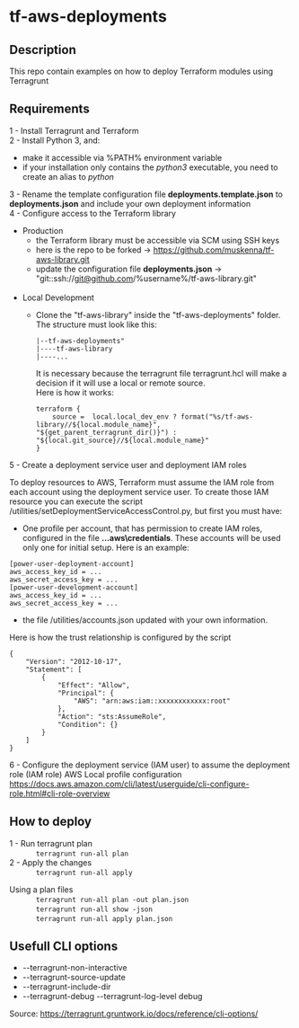 # tf-aws-deployments

## Description
This repo contain examples on how to deploy Terraform modules using Terragrunt

## Requirements

1 - Install Terragrunt and Terraform<br>
2 - Install Python 3, and:<br>
- make it accessible via %PATH% environment variable
- if your installation only contains the *python3* executable, you need to create an alias to *python*<br>

3 - Rename the template configuration file **deployments.template.json** to **deployments.json** and include your own deployment information<br>
4 - Configure access to the Terraform library<br>
- Production<br>
    - the Terraform library must be accessible via SCM using SSH keys<br>
    - here is the repo to be forked -> https://github.com/muskenna/tf-aws-library.git<br>
    - update the configuration file **deployments.json** ->  "git::ssh://git@github.com/%username%/tf-aws-library.git"<br><br>
- Local Development<br>
    - Clone the "tf-aws-library" inside the "tf-aws-deployments" folder. The structure must look like this:
        
        ```
        |--tf-aws-deployments"
        |----tf-aws-library
        |----...
        ```

        It is necessary because the terragrunt file terragrunt.hcl will make a decision if it will use a local or remote source. <br>Here is how it works:<br>
        ```
        terraform {
            source =  local.local_dev_env ? format("%s/tf-aws-library//${local.module_name}", "${get_parent_terragrunt_dir()}") : "${local.git_source}//${local.module_name}"
        }
        ```

5 - Create a deployment service user and deployment IAM roles<br>

To deploy resources to AWS, Terraform must assume the IAM role from each account using the deployment service user.
To create those IAM resource you can execute the script /utilities/setDeploymentServiceAccessControl.py, but first you must have:

- One profile per account, that has permission to create IAM roles, configured in the file **..\.aws\credentials**. These accounts will be used only one for initial setup. Here is an example:
```
[power-user-deployment-account]
aws_access_key_id = ...
aws_secret_access_key = ...
[power-user-development-account]
aws_access_key_id = ...
aws_secret_access_key = ...
```
- the file /utilities/accounts.json updated with your own information.<br>

Here is how the trust relationship is configured by the script
```
{
    "Version": "2012-10-17",
    "Statement": [
        {
            "Effect": "Allow",
            "Principal": {
                "AWS": "arn:aws:iam::xxxxxxxxxxxx:root"
            },
            "Action": "sts:AssumeRole",
            "Condition": {}
        }
    ]
}
```
6 - Configure the deployment service  (IAM user) to assume the deployment role (IAM role)
AWS Local profile configuration
https://docs.aws.amazon.com/cli/latest/userguide/cli-configure-role.html#cli-role-overview

## How to deploy

1 - Run terragrunt plan<br>
&nbsp;&nbsp;&nbsp;&nbsp;&nbsp;&nbsp;&nbsp;&nbsp;&nbsp;&nbsp;&nbsp;&nbsp;`terragrunt run-all plan`<br>
2 - Apply the changes<br>
&nbsp;&nbsp;&nbsp;&nbsp;&nbsp;&nbsp;&nbsp;&nbsp;&nbsp;&nbsp;&nbsp;&nbsp;`terragrunt run-all apply`<br>

Using a plan files<br>
&nbsp;&nbsp;&nbsp;&nbsp;&nbsp;&nbsp;&nbsp;&nbsp;&nbsp;&nbsp;&nbsp;&nbsp;`terragrunt run-all plan -out plan.json`<br>
&nbsp;&nbsp;&nbsp;&nbsp;&nbsp;&nbsp;&nbsp;&nbsp;&nbsp;&nbsp;&nbsp;&nbsp;`terragrunt run-all show -json`<br>
&nbsp;&nbsp;&nbsp;&nbsp;&nbsp;&nbsp;&nbsp;&nbsp;&nbsp;&nbsp;&nbsp;&nbsp;`terragrunt run-all apply plan.json`<br>

## Usefull CLI options
* --terragrunt-non-interactive
* --terragrunt-source-update
* --terragrunt-include-dir
* --terragrunt-debug --terragrunt-log-level debug

Source: https://terragrunt.gruntwork.io/docs/reference/cli-options/